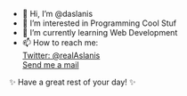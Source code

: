 - 👋 Hi, I’m @daslanis
- 👀 I’m interested in Programming Cool Stuf
- 🌱 I’m currently learning Web Development
- 📫 How to reach me: <br><a href="twitter.com/realAslanis"> Twitter: @realAslanis</a><br><a href="mailto:contact@dimitristhinking.com"> Send me a mail</a>

✨ Have a great rest of your day! ✨

<!---
daslanis/daslanis is a ✨ special ✨ repository because its `README.md` (this file) appears on your GitHub profile.
You can click the Preview link to take a look at your changes.
--->
